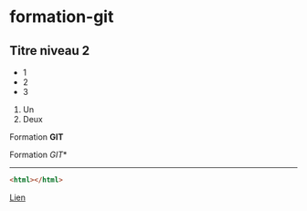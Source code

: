 # formation-git

## Titre niveau 2

+ 1
+ 2
+ 3

1. Un
2. Deux

Formation **GIT**

Formation *GIT**

---

```html
<html></html>
```

[Lien](http://google.fr)
